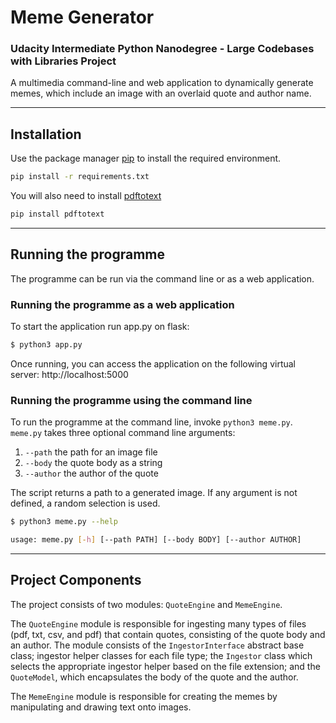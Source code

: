 # Meme Generator
### Udacity Intermediate Python Nanodegree - Large Codebases with Libraries Project

A multimedia command-line and web application to dynamically generate memes, which include an image with an overlaid quote and author name. 

---

## Installation

Use the package manager [pip](https://pip.pypa.io/en/stable/) to install the required environment.

```bash
pip install -r requirements.txt
```

You will also need to install [pdftotext](https://pypi.org/project/pdftotext/)

```bash
pip install pdftotext
```

---

## Running the programme

The programme can be run via the command line or as a web application. 

### Running the programme as a web application

To start the application run app.py on flask:

```bash
$ python3 app.py
```

Once running, you can access the application on the following virtual server: http://localhost:5000

### Running the programme using the command line

To run the programme at the command line, invoke `python3 meme.py`. `meme.py`  takes three optional command line arguments:

1. `--path` the path for an image file
2. `--body` the quote body as a string
3. `--author` the author of the quote

The script returns a path to a generated image. If any argument is not defined, a random selection is used.

```bash
$ python3 meme.py --help

usage: meme.py [-h] [--path PATH] [--body BODY] [--author AUTHOR]
```

---

## Project Components

The project consists of two modules: `QuoteEngine` and `MemeEngine`. 

The `QuoteEngine` module is responsible for ingesting many types of files (pdf, txt, csv, and pdf) that contain quotes, consisting of the quote body and an author. The module consists of the `IngestorInterface` abstract base class; ingestor helper classes for each file type; the `Ingestor` class which selects the appropriate ingestor helper based on the file extension; and the `QuoteModel`, which encapsulates the body of the quote and the author. 

The `MemeEngine` module is responsible for creating the memes by manipulating and drawing text onto images.
